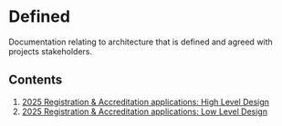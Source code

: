 # Defined

Documentation relating to architecture that is defined and agreed with projects stakeholders.

## Contents

1. [2025 Registration & Accreditation applications: High Level Design](./2025-reg-acc-hld.md)
2. [2025 Registration & Accreditation applications: Low Level Design](./2025-reg-acc-lld.md)
